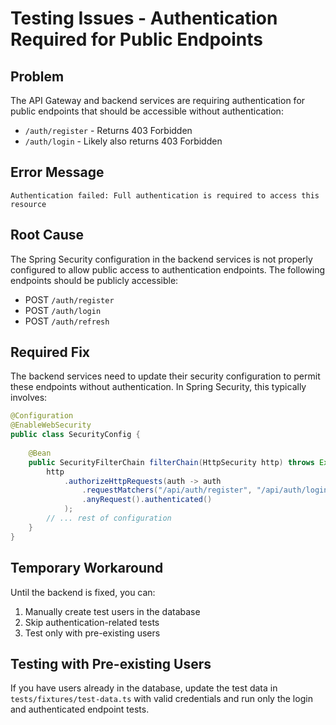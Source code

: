 # Testing Issues - Authentication Required for Public Endpoints

## Problem
The API Gateway and backend services are requiring authentication for public endpoints that should be accessible without authentication:
- `/auth/register` - Returns 403 Forbidden
- `/auth/login` - Likely also returns 403 Forbidden

## Error Message
```
Authentication failed: Full authentication is required to access this resource
```

## Root Cause
The Spring Security configuration in the backend services is not properly configured to allow public access to authentication endpoints. The following endpoints should be publicly accessible:
- POST `/auth/register`
- POST `/auth/login`
- POST `/auth/refresh`

## Required Fix
The backend services need to update their security configuration to permit these endpoints without authentication. In Spring Security, this typically involves:

```java
@Configuration
@EnableWebSecurity
public class SecurityConfig {
    
    @Bean
    public SecurityFilterChain filterChain(HttpSecurity http) throws Exception {
        http
            .authorizeHttpRequests(auth -> auth
                .requestMatchers("/api/auth/register", "/api/auth/login", "/api/auth/refresh").permitAll()
                .anyRequest().authenticated()
            );
        // ... rest of configuration
    }
}
```

## Temporary Workaround
Until the backend is fixed, you can:
1. Manually create test users in the database
2. Skip authentication-related tests
3. Test only with pre-existing users

## Testing with Pre-existing Users
If you have users already in the database, update the test data in `tests/fixtures/test-data.ts` with valid credentials and run only the login and authenticated endpoint tests.